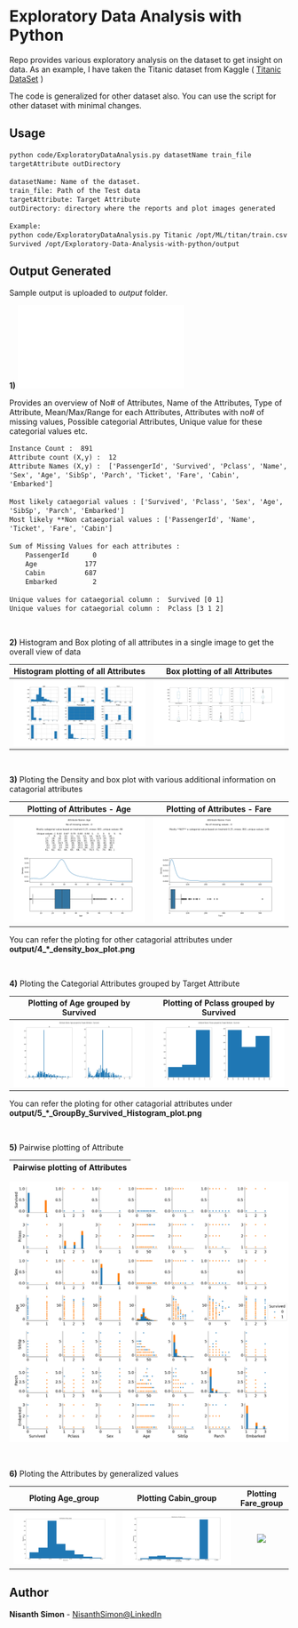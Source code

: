 # Exploratory Data Analysis with Python

Repo provides various exploratory analysis on the dataset to get insight on data. As an example, I have taken the Titanic dataset from Kaggle ( [Titanic DataSet] )

The code is generalized for other dataset also. You can use the script for other dataset with minimal changes.


## Usage

    python code/ExploratoryDataAnalysis.py datasetName train_file targetAttribute outDirectory
    
    datasetName: Name of the dataset.
    train_file: Path of the Test data
    targetAttribute: Target Attribute
    outDirectory: directory where the reports and plot images generated

    Example: 
    python code/ExploratoryDataAnalysis.py Titanic /opt/ML/titan/train.csv Survived /opt/Exploratory-Data-Analysis-with-python/output
    
    

## Output Generated

Sample output is uploaded to *output* folder. 

**1)** ![**1_initial_data_analysis.txt**](output/1_initial_data_analysis.txt)

Provides an overview of No# of Attributes, Name of the Attributes, Type of Attribute, Mean/Max/Range for each Attributes, Attributes with no# of missing values, Possible categorial Attributes, Unique value for these categorial values etc.

    Instance Count :  891
    Attribute count (X,y) :  12
    Attribute Names (X,y) :  ['PassengerId', 'Survived', 'Pclass', 'Name', 'Sex', 'Age', 'SibSp', 'Parch', 'Ticket', 'Fare', 'Cabin',   'Embarked']

    Most likely cataegorial values : ['Survived', 'Pclass', 'Sex', 'Age', 'SibSp', 'Parch', 'Embarked']
    Most likely **Non cataegorial values : ['PassengerId', 'Name', 'Ticket', 'Fare', 'Cabin']
    
    Sum of Missing Values for each attributes : 
        PassengerId      0
        Age            177
        Cabin          687
        Embarked         2

    Unique values for cataegorial column :  Survived [0 1]
    Unique values for cataegorial column :  Pclass [3 1 2]

<br>

**2)** Histogram and Box ploting of all attributes in a single image to get the overall view of data

Histogram plotting of all Attributes             |  Box plotting of all Attributes
:-------------------------:|:-------------------------:
![](output/2_Histogram_plot.png)  |  ![](output/3_Box_plot.png)


<br>

**3)** Ploting the Density and box plot with various additional information on catagorial attributes

Plotting of Attributes - Age             |  Plotting of Attributes - Fare
:-------------------------:|:-------------------------:
![](output/4_Age_density_box_plot.png)  |  ![](output/4_Fare_density_box_plot.png)

You can refer the ploting for other catagorial attributes under **output/4_*_density_box_plot.png**

<br>

**4)** Ploting the Categorial Attributes grouped by Target Attribute

Plotting of Age grouped by Survived             |  Plotting of Pclass grouped by Survived
:-------------------------:|:-------------------------:
![](output/5_Age_GroupBy_Survived_Histogram_plot.png)  |  ![](output/5_Pclass_GroupBy_Survived_Histogram_plot.png)

You can refer the ploting for other catagorial attributes under **output/5_*_GroupBy_Survived_Histogram_plot.png**

<br>

**5)** Pairwise plotting of Attribute

Pairwise plotting of Attributes  |           
:-------------------------:|
![](output/6_pairwise_plot.png)  


<br>

**6)** Ploting the Attributes by generalized values

Ploting Age_group             |  Plotting Cabin_group |  Plotting Fare_group
:-------------------------:|:-------------------------:|:-------------------------:
![](output/7_Count_Age_group_GroupedValues_plot.png)  |  ![](output/7_Count_Cabin_group_GroupedValues_plot.png) |  ![](output/7_Count_Fabin_group_GroupedValues_plot.png)




## Author

**Nisanth Simon** - [NisanthSimon@LinkedIn]


[NisanthSimon@LinkedIn]: https://au.linkedin.com/in/nisanth-simon-03b2149
[Titanic DataSet]: https://www.kaggle.com/c/titanic/data 
